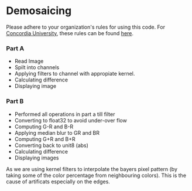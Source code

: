 # Demosaicing
Please adhere to your organization's rules for using this code. For [Concordia University](http://www.concordia.ca), these rules can be found [here](http://www.concordia.ca/students/academic-integrity/offences.html).

### Part A

* Read Image
* Spilt into channels
* Applying filters to channel with appropiate kernel.
* Calculating difference
* Displaying image

### Part B
* Performed all operations in part a till filter
* Converting to float32 to avoid under-over flow
* Computing G-R and B-R
* Applying median blur to GR and BR
* Computing G+R and B+R
* Converting back to unit8 (abs)
* Calculating difference
* Displaying images

As we are using kernel filters to interpolate the bayers pixel pattern (by taking some of the color percentage from neighbouring colors). This is the cause of artificats especially on the edges.
